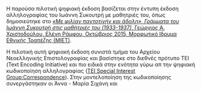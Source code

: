 Η παρούσα πιλοτική ψηφιακή έκδοση βασίζεται στην έντυπη έκδοση αλληλογραφίας του Ιωάννη Συκουτρή με μαθητριές του, όπως δημοσιεύτηκε στο <a href="http://www.biblionet.gr/book/198066/%22Με_φιλίαν_παντοτινήν_και_άδολην%22"> _«Με φιλίαν παντοτινήν και άδολη», Γράμματα του Ιωάννη Συκουτρή στις μαθήτριές του (1933-1937)_, Γεώργιος Α. Χριστοδούλου, Ελένη Ράμφου, Οκτώβριος 2015, Μορφωτικό Ιδρυμα Εθνικής Τραπέζης (ΜΙΕΤ)</a>. 

Η πιλοτική αυτή ψηφιακή έκδοση συνιστά τμήμα του Αρχείου Νεοελληνικής Επιστολογραφίας και βασίστηκε στο διεθνές πρότυπο ΤΕΙ (Text Encoding Initiative) και πιο ειδικά στην ενότητα γύρω απ την ψηφιακή κωδικοποίηση αλληλογραφίας (<a href="http://wiki.tei-c.org/index.php/SIG:Correspondence">TEI Special Interest Group:Correspondence</a>). Στην μοντελοποίηση της κωδικοποίησης συνεργάστηκαν οι Άννα - Μαρία Σιχάνη και 
